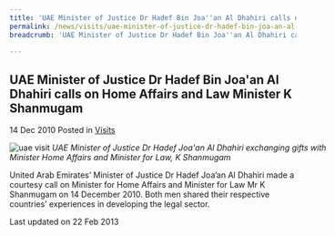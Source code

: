 ```yaml
---
title: 'UAE Minister of Justice Dr Hadef Bin Joa''an Al Dhahiri calls on Home Affairs and Law Minister K Shanmugam'
permalink: /news/visits/uae-minister-of-justice-dr-hadef-bin-joa-an-al-dhahiri-calls-on-home-affairs-and-law-minister-k/
breadcrumb: 'UAE Minister of Justice Dr Hadef Bin Joa''an Al Dhahiri calls on Home Affairs and Law Minister K Shanmugam'

---
```



<style>
.image {width: 600px;}
.image img {max-width: 100%;}
</style>

UAE Minister of Justice Dr Hadef Bin Joa'an Al Dhahiri calls on Home Affairs and Law Minister K Shanmugam
---

14 Dec 2010 Posted in [Visits](/news/visits/)

<div class="image">
  <img src="/images/UAE_Dr_Hadef.jpeg/" alt="uae visit" title="uae visit">
  <i>UAE Minister of Justice Dr Hadef Joa'an Al Dhahiri exchanging gifts with Minister Home Affairs and Minister for Law, K Shanmugam</i>
</div>


United Arab Emirates’ Minister of Justice Dr Hadef Joa’an Al Dhahiri made a courtesy call on Minister for Home Affairs and Minister for Law Mr K Shanmugam on 14 December 2010. Both men shared their respective countries’ experiences in developing the legal sector.

<p class="right-side-updated">Last updated on 22 Feb 2013</p>
